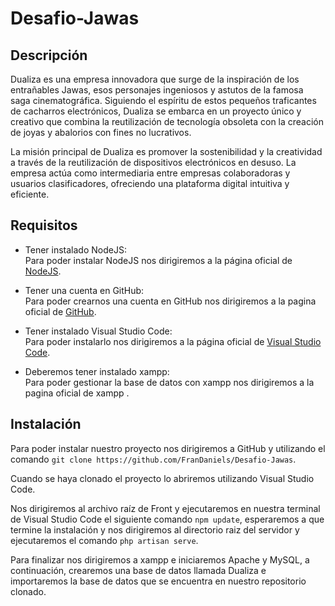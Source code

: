 # Desafio-Jawas
## Descripción
Dualiza es una empresa innovadora que surge de la inspiración de los 
entrañables Jawas, esos personajes ingeniosos y astutos de la famosa saga 
cinematográfica. Siguiendo el espíritu de estos pequeños traficantes de 
cacharros electrónicos, Dualiza se embarca en un proyecto único y creativo 
que combina la reutilización de tecnología obsoleta con la creación de joyas 
y abalorios con fines no lucrativos.

La misión principal de Dualiza es promover la sostenibilidad y la creatividad 
a través de la reutilización de dispositivos electrónicos en desuso. La 
empresa actúa como intermediaria entre empresas colaboradoras y usuarios 
clasificadores, ofreciendo una plataforma digital intuitiva y eficiente.
## Requisitos
- Tener instalado NodeJS:<br>
Para poder instalar NodeJS nos dirigiremos a la página oficial de <a href="https://nodejs.org/en">NodeJS</a>.
- Tener una cuenta en GitHub:<br>
Para poder crearnos una cuenta en GitHub nos dirigiremos a la pagina oficial de <a href="https://github.com">GitHub</a>.

- Tener instalado Visual Studio Code:<br>
Para poder instalarlo nos dirigiremos a la página oficial de <a href="https://code.visualstudio.com/download">Visual Studio Code</a>.
- Deberemos tener instalado xampp:<br>
Para poder gestionar la base de datos con xampp nos dirigiremos a la pagina oficial de xampp <a href="https://www.apachefriends.org/es/download.html"></a>.

## Instalación
Para poder instalar nuestro proyecto nos dirigiremos a GitHub y utilizando el comando `git clone https://github.com/FranDaniels/Desafio-Jawas`.<br>

Cuando se haya clonado el proyecto lo abriremos utilizando Visual Studio Code.

Nos dirigiremos al archivo raíz de Front y ejecutaremos en nuestra terminal de Visual Studio Code el siguiente comando `npm update`, esperaremos a que termine la instalación y nos dirigiremos al directorio raiz del servidor y ejecutaremos el comando `php artisan serve`.<br>

Para finalizar nos dirigiremos a xampp e iniciaremos Apache y MySQL, a continuación, crearemos una base de datos llamada Dualiza e importaremos la base de datos que se encuentra en nuestro repositorio clonado.